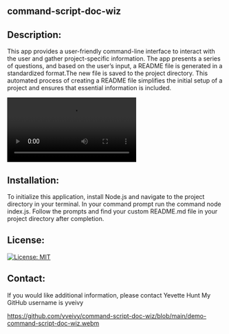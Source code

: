 ## command-script-doc-wiz

## Description:

This app provides a user-friendly command-line interface to interact with the user and gather project-specific information. The app presents a series of questions, and based on the user’s input, a README file is generated in a standardized format.The new file is saved to the project directory. This automated process of creating a README file simplifies the initial setup of a project and ensures that essential information is included.

![alt text](demo-command-script-doc-wiz.webm)

## Installation:

To initialize this application, install Node.js and navigate to the project directory in your terminal. In your command prompt run the command node index.js. Follow the prompts and find your custom README.md file in your project directory after completion.

## License:

[![License: MIT](https://img.shields.io/badge/License-MIT-yellow.svg)](https://opensource.org/licenses/MIT)

## Contact:

If you would like additional information, please contact Yevette Hunt
My GitHub username is yveivy

https://github.com/yveivy/command-script-doc-wiz/blob/main/demo-command-script-doc-wiz.webm
